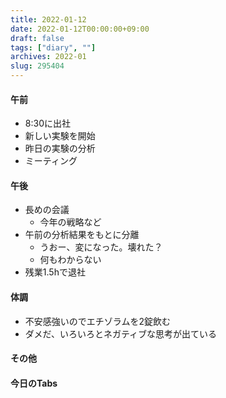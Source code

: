 ```yaml
---
title: 2022-01-12
date: 2022-01-12T00:00:00+09:00
draft: false
tags: ["diary", ""]
archives: 2022-01
slug: 295404
---
```

#### 午前
- 8:30に出社
- 新しい実験を開始
- 昨日の実験の分析
- ミーティング
#### 午後
- 長めの会議
  - 今年の戦略など
- 午前の分析結果をもとに分離
  - うおー、変になった。壊れた？
  - 何もわからない
- 残業1.5hで退社
#### 体調
- 不安感強いのでエチゾラムを2錠飲む
- ダメだ、いろいろとネガティブな思考が出ている
#### その他
#### 今日のTabs
